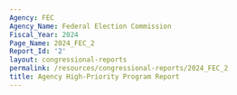 ```yaml
---
Agency: FEC
Agency_Name: Federal Election Commission
Fiscal_Year: 2024
Page_Name: 2024_FEC_2
Report_Id: '2'
layout: congressional-reports
permalink: /resources/congressional-reports/2024_FEC_2
title: Agency High-Priority Program Report
---
```

